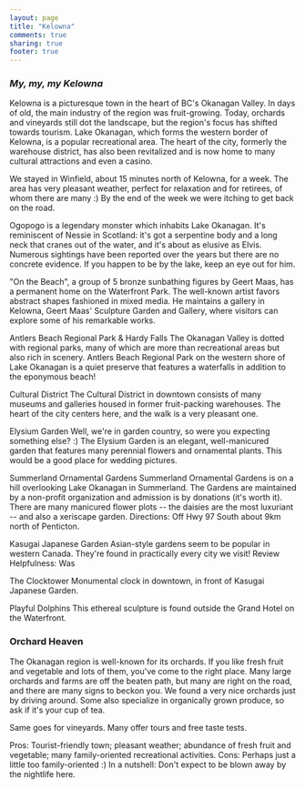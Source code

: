 ```yaml
---
layout: page
title: "Kelowna"
comments: true
sharing: true
footer: true
---
```

<h3><em>My, my, my Kelowna</em></h3>
Kelowna is a picturesque town in the heart of BC's Okanagan Valley. In days of old, the main industry of the region was fruit-growing. Today, orchards and vineyards still dot the landscape, but the region's focus has shifted towards tourism. Lake Okanagan, which forms the western border of Kelowna, is a popular recreational area. The heart of the city, formerly the warehouse district, has also been revitalized and is now home to many cultural attractions and even a casino.

We stayed in Winfield, about 15 minutes north of Kelowna, for a week. The area has very pleasant weather, perfect for relaxation and for retirees, of whom there are many :) By the end of the week we were itching to get back on the road.

Ogopogo is a legendary monster which inhabits Lake Okanagan. It's reminiscent of Nessie in Scotland: it's got a serpentine body and a long neck that cranes out of the water, and it's about as elusive as Elvis. Numerous sightings have been reported over the years but there are no concrete evidence. If you happen to be by the lake, keep an eye out for him.

"On the Beach", a group of 5 bronze sunbathing figures by Geert Maas, has a permanent home on the Waterfront Park. The well-known artist favors abstract shapes fashioned in mixed media. He maintains a gallery in Kelowna, Geert Maas' Sculpture Garden and Gallery, where visitors can explore some of his remarkable works.

Antlers Beach Regional Park & Hardy Falls
The Okanagan Valley is dotted with regional parks, many of which are more than recreational areas but also rich in scenery. Antlers Beach Regional Park on the western shore of Lake Okanagan is a quiet preserve that features a waterfalls in addition to the eponymous beach!

Cultural District
The Cultural District in downtown consists of many museums and galleries housed in former fruit-packing warehouses. The heart of the city centers here, and the walk is a very pleasant one.


Elysium Garden
Well, we're in garden country, so were you expecting something else? :) The Elysium Garden is an elegant, well-manicured garden that features many perennial flowers and ornamental plants. This would be a good place for wedding pictures.


Summerland Ornamental Gardens
Summerland Ornamental Gardens is on a hill overlooking Lake Okanagan in Summerland. The Gardens are maintained by a non-profit organization and admission is by donations (it's worth it). There are many manicured flower plots -- the daisies are the most luxuriant -- and also a xeriscape garden.
Directions: Off Hwy 97 South about 9km north of Penticton.


Kasugai Japanese Garden
Asian-style gardens seem to be popular in western Canada. They're found in practically every city we visit!
Review Helpfulness: Was


The Clocktower
Monumental clock in downtown, in front of Kasugai Japanese Garden.


Playful Dolphins
This ethereal sculpture is found outside the Grand Hotel on the Waterfront.


<h3>Orchard Heaven</h3>

The Okanagan region is well-known for its orchards. If you like fresh fruit and vegetable and lots of them, you've come to the right place. Many large orchards and farms are off the beaten path, but many are right on the road, and there are many signs to beckon you. We found a very nice orchards just by driving around. Some also specialize in organically grown produce, so ask if it's your cup of tea.

Same goes for vineyards. Many offer tours and free taste tests.

Pros: Tourist-friendly town; pleasant weather; abundance of fresh fruit and vegetable; many family-oriented recreational activities.
Cons: Perhaps just a little too family-oriented :)
In a nutshell: Don't expect to be blown away by the nightlife here.


